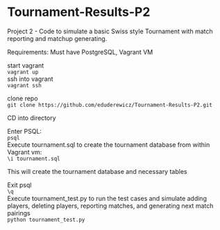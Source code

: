 # Tournament-Results-P2
Project 2 - Code to simulate a basic Swiss style Tournament with match reporting and matchup generating.

Requirements:
Must have PostgreSQL, Vagrant VM  
 
start vagrant  
  `vagrant up`  
 ssh into vagrant  
 `vagrant ssh`   
  
clone repo  
`git clone https://github.com/eduderewicz/Tournament-Results-P2.git ` 
  
CD into directory 
 
Enter PSQL:  
 `psql`  
Execute tournament.sql to create the tournament database from within Vagrant vm:  
`\i tournament.sql`  
  
This will create the tournament database and necessary tables  
  
 Exit psql  
`\q`  
Execute tournament_test.py to run the test cases and simulate adding players, deleting players, 
reporting matches, and generating next match pairings  
`python tournament_test.py`
